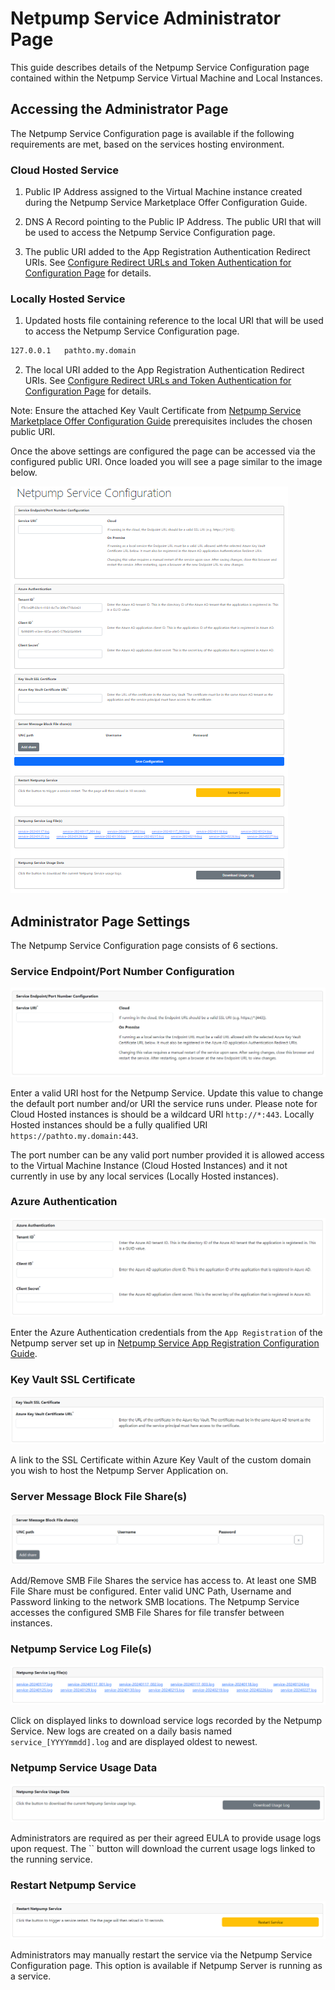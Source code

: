 # Netpump Service Administrator Page

This guide describes details of the Netpump Service Configuration page contained within the Netpump Service Virtual Machine and Local Instances.

## Accessing the Administrator Page

The Netpump Service Configuration page is available if the following requirements are met, based on the services hosting environment.

### Cloud Hosted Service

1. Public IP Address assigned to the Virtual Machine instance created during the Netpump Service Marketplace Offer Configuration Guide.

2. DNS A Record pointing to the Public IP Address. The public URI that will be used to access the Netpump Service Configuration page.

3. The public URI added to the App Registration Authentication Redirect URIs. See [Configure Redirect URLs and Token Authentication for Configuration Page](setup-app-registration.md#configure-redirect-urls-and-token-authentication-for-configuration-page) for details.

### Locally Hosted Service

1. Updated hosts file containing reference to the local URI that will be used to access the Netpump Service Configuration page.

```bash
127.0.0.1   pathto.my.domain
```

2. The local URI added to the App Registration Authentication Redirect URIs. See [Configure Redirect URLs and Token Authentication for Configuration Page](setup-app-registration.md#configure-redirect-urls-and-token-authentication-for-configuration-page) for details.

Note: Ensure the attached Key Vault Certificate from [Netpump Service Marketplace Offer Configuration Guide](setup-offer.md#prerequisites) prerequisites includes the chosen public URI.

Once the above settings are configured the page can be accessed via the configured public URI. Once loaded you will see a page similar to the image below.

![Netpump Service Configuration page preview][admin-page-preview]


## Administrator Page Settings

The Netpump Service Configuration page consists of 6 sections.

### Service Endpoint/Port Number Configuration

![Service Endpoint/Port Number Configuration][admin-page-uri]

Enter a valid URI host for the Netpump Service. Update this value to change the default port number and/or URI the service runs under. Please note for Cloud Hosted instances is should be a wildcard URI `http://*:443`. Locally Hosted instances should be a fully qualified URI `https://pathto.my.domain:443`.

The port number can be any valid port number provided it is allowed access to the Virtual Machine Instance (Cloud Hosted Instances) and it not currently in use by any local services (Locally Hosted instances).

### Azure Authentication

![Azure Authentication][admin-page-auth]

Enter the Azure Authentication credentials from the `App Registration` of the Netpump server set up in [Netpump Service App Registration Configuration Guide](setup-app-registration.md).

### Key Vault SSL Certificate

![Key Vault SSL Certificate][admin-page-ssl]

A link to the SSL Certificate within Azure Key Vault of the custom domain you wish to host the Netpump Server Application on.

### Server Message Block File Share(s)

![Server Message Block File share(s)][admin-page-smb]

Add/Remove SMB File Shares the service has access to. At least one SMB File Share must be configured. Enter valid UNC Path, Username and Password linking to the network SMB locations. The Netpump Service accesses the configured SMB File Shares for file transfer between instances.

### Netpump Service Log File(s)

![Netpump Service Log File(s)][admin-page-logs]

Click on displayed links to download service logs recorded by the Netpump Service. New logs are created on a daily basis named `service_[YYYYmmdd].log` and are displayed oldest to newest.

### Netpump Service Usage Data

![Netpump Service Usage Data][admin-page-usage]

Administrators are required as per their agreed EULA to provide usage logs upon request. The `` button will download the current usage logs linked to the running service.

### Restart Netpump Service

![Restart Netpump Service][admin-page-restart]

Administrators may manually restart the service via the Netpump Service Configuration page. This option is available if Netpump Server is running as a service.


[admin-page-preview]: images/admin-page-preview.png
[admin-page-uri]: images/admin-page-uri.png
[admin-page-auth]: images/admin-page-auth.png
[admin-page-ssl]: images/admin-page-ssl.png
[admin-page-smb]: images/admin-page-smb.png
[admin-page-logs]: images/admin-page-logs.png
[admin-page-usage]: images/admin-page-usage.png
[admin-page-restart]: images/admin-page-restart.png